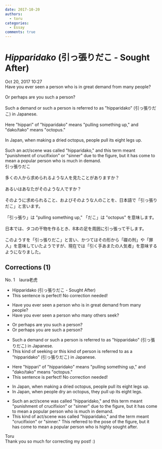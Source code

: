 ```yaml
---
date: 2017-10-20
authors:
  - toru
categories:
  - Essay
comments: true
---
```


# <strong><em>Hipparidako</strong></em> (引っ張りだこ - Sought After)
<div class="date">Oct 20, 2017 10:27</div>
<div id="post"><div id="body_show_ori">
Have you ever seen a person who is in great demand from many people?<br/><br/>Or perhaps are you such a person?<br/><br/>Such a demand or such a person is referred to as "hipparidako" (引っ張りだこ) in Japanese.<br/><br/>Here "hippari" of "hipparidako" means "pulling something up," and "dako/tako" means "octopus."<br/><br/>In Japan, when making a dried octopus, people pull its eight legs up.<br/><br/>Such an act/scene was called "hipparidako," and this term meant "punishment of crucifixion" or "sinner" due to the figure, but it has come to mean a popular person who is much in demand.
</div></div>

<!-- more -->

<div id="post_ja"><div id="body_show_mo">
引っ張りだこ<br/><br/>多くの人から求められるような人を見たことがありますか？<br/><br/>あるいはあなたがそのような人ですか？<br/><br/>そのように求められること、およびそのような人のことを、日本語で「引っ張りだこ」と言います。<br/><br/>「引っ張り」は "pulling something up," 「だこ」は "octopus" を意味します。<br/><br/>日本では、タコの干物を作るとき、8本の足を周囲に引っ張って干します。<br/><br/>このようすを「引っ張りだこ」と言い、かつてはその形から「磔の刑」や「罪人」を意味していたようですが、現在では「引く手あまたの人気者」を意味するようになりました。
</div></div>

## Corrections (1)
<div id="block"><div class="first_name"> No. 1　<span class="just_name">laura老虎</span></div><div id="block2">
<ul class="correction_field">
<li class="incorrect">Hipparidako (引っ張りだこ - Sought After)</li>
<li class="corrected perfect">This sentence is perfect! No correction needed!</li>
</ul>
<ul class="correction_field">
<li class="incorrect">Have you ever seen a person who is in great demand from many people?</li>
<li class="corrected correct">
Have you ever seen a person who many others seek?
</li>
</ul>
<ul class="correction_field">
<li class="incorrect">Or perhaps are you such a person?</li>
<li class="corrected correct">
Or perhaps you are such a person?
</li>
</ul>
<ul class="correction_field">
<li class="incorrect">Such a demand or such a person is referred to as "hipparidako" (引っ張りだこ) in Japanese.</li>
<li class="corrected correct">
This kind of seeking or this kind of person is referred to as a "hipparidako" (引っ張りだこ) in Japanese.
</li>
</ul>
<ul class="correction_field">
<li class="incorrect">Here "hippari" of "hipparidako" means "pulling something up," and "dako/tako" means "octopus."</li>
<li class="corrected perfect">This sentence is perfect! No correction needed!</li>
</ul>
<ul class="correction_field">
<li class="incorrect">In Japan, when making a dried octopus, people pull its eight legs up.</li>
<li class="corrected correct">
In Japan, when people dry an octopus, they pull up its eight legs.
</li>
</ul>
<ul class="correction_field">
<li class="incorrect">Such an act/scene was called "hipparidako," and this term meant "punishment of crucifixion" or "sinner" due to the figure, but it has come to mean a popular person who is much in demand.</li>
<li class="corrected correct">
This kind of act/scene was called "hipparidako," and the term meant "crucifixion" or "sinner." This referred to the pose of the figure, but it has come to mean a popular person who is highly sought after.
</li>
</ul>
</div><div class="name"><span class="just_name">Toru</span><br>
Thank you so much for correcting my post! :)
</div>
</div>
